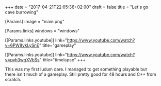 +++
date = "2017-04-21T22:05:36+02:00"
draft = false
title = "Let's go cave burrowing"

[Params]
image = "main.png"

[Params.links]
windows = "windows"

[[Params.links.youtube]]
link="https://www.youtube.com/watch?v=6PW8vkLySnE"
title="gameplay"

[[Params.links.youtube]]
link="https://www.youtube.com/watch?v=pvh3wgXVbSs"
title="timelapse"
+++

This was my first ludum dare. I managed to get something playable but there isn't much of a gameplay. Still pretty good for 48 hours and C++ from scratch.
